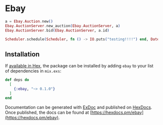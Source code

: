 # Ebay

```elixir
a = Ebay.Auction.new()
Ebay.AuctionServer.new_auction(Ebay.AuctionServer, a)
Ebay.AuctionServer.bid(Ebay.AuctionServer, a.id)

Scheduler.schedule(Scheduler, fn () -> IO.puts("testing!!!!") end, DateTime.utc_now() |> DateTime.add(5, :second))
```

## Installation

If [available in Hex](https://hex.pm/docs/publish), the package can be installed
by adding `ebay` to your list of dependencies in `mix.exs`:

```elixir
def deps do
  [
    {:ebay, "~> 0.1.0"}
  ]
end
```

Documentation can be generated with [ExDoc](https://github.com/elixir-lang/ex_doc)
and published on [HexDocs](https://hexdocs.pm). Once published, the docs can
be found at [https://hexdocs.pm/ebay](https://hexdocs.pm/ebay).

